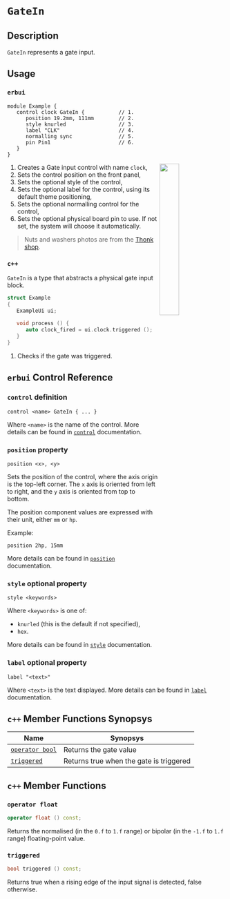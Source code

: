 # `GateIn`

## Description

`GateIn` represents a gate input.


## Usage

### `erbui`

```erbui
module Example {
   control clock GateIn {           // 1.
      position 19.2mm, 111mm        // 2.
      style knurled                 // 3.
      label "CLK"                   // 4.
      normalling sync               // 5.
      pin Pin1                      // 6.
   }
}
```

<img align="right" width="30%" src="https://www.thonk.co.uk/wp-content/uploads/2017/02/nutswashers.jpg">

1. Creates a Gate input control with name `clock`,
2. Sets the control position on the front panel,
3. Sets the optional style of the control,
4. Sets the optional label for the control, using its default theme positioning,
5. Sets the optional normalling control for the control,
6. Sets the optional physical board pin to use. If not set, the system will choose it automatically.

> Nuts and washers photos are from the [Thonk shop](https://www.thonk.co.uk/shop/3-5mm-jacks/).

### `c++`

`GateIn` is a type that abstracts a physical gate input block.

```c++
struct Example
{
   ExampleUi ui;
   
   void process () {
      auto clock_fired = ui.clock.triggered ();  // 1.
   }
}
```

1. Checks if the gate was triggered.


## `erbui` Control Reference

### `control` definition

```
control <name> GateIn { ... }
```

Where `<name>` is the name of the control.
More details can be found in [`control`](../erbui/grammar.html#control) documentation.

### `position` property

```
position <x>, <y>
```

Sets the position of the control, where the axis origin is the top-left corner.
The `x` axis is oriented from left to right, and the `y` axis is oriented from top to bottom.

The position component values are expressed with their unit, either `mm` or `hp`.

Example:
```
position 2hp, 15mm
```

More details can be found in [`position`](../erbui/grammar.html#position) documentation.

### `style` optional property

```
style <keywords>
```

Where `<keywords>` is one of:
- `knurled` (this is the default if not specified),
- `hex`.

More details can be found in [`style`](../erbui/grammar.html#style) documentation.

### `label` optional property

```
label "<text>"
```

Where `<text>` is the text displayed.
More details can be found in [`label`](../erbui/grammar.html#label) documentation.


## `c++` Member Functions Synopsys

| Name | Synopsys |
| - | - |
| [`operator bool`](#operator-bool) | Returns the gate value |
| [`triggered`](#triggered) | Returns true when the gate is triggered |


## `c++` Member Functions

### `operator float`

```c++
operator float () const;
```

Returns the normalised (in the  `0.f` to `1.f` range) or bipolar (in the `-1.f` to `1.f` range)
floating-point value.

### `triggered`

```c++
bool triggered () const;
```

Returns true when a rising edge of the input signal is detected, false otherwise.
